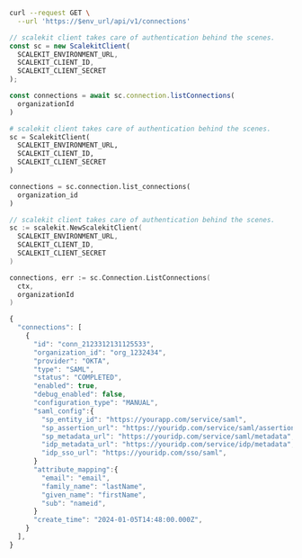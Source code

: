 
<CodeWithHeader method="get" endpoint="/api/v1/connections">
<Tabs groupId="tech-stack" querystring>
<TabItem value="curl" label="cURL">

```bash showLineNumbers
curl --request GET \
  --url 'https://$env_url/api/v1/connections'
```

</TabItem>
<TabItem value="nodejs" label="Node.js">

```js showLineNumbers
// scalekit client takes care of authentication behind the scenes.
const sc = new ScalekitClient(
  SCALEKIT_ENVIRONMENT_URL,
  SCALEKIT_CLIENT_ID,
  SCALEKIT_CLIENT_SECRET
);

const connections = await sc.connection.listConnections(
  organizationId
)

```

</TabItem>
<TabItem value="py" label="Python">

```python showLineNumbers
# scalekit client takes care of authentication behind the scenes.
sc = ScalekitClient(
  SCALEKIT_ENVIRONMENT_URL,
  SCALEKIT_CLIENT_ID,
  SCALEKIT_CLIENT_SECRET
)

connections = sc.connection.list_connections(
  organization_id
)

```

</TabItem>
<TabItem value="golang" label="Go">
  
  ```go showLineNumbers
  // scalekit client takes care of authentication behind the scenes.
  sc := scalekit.NewScalekitClient(
    SCALEKIT_ENVIRONMENT_URL,
    SCALEKIT_CLIENT_ID,
    SCALEKIT_CLIENT_SECRET
  )

  connections, err := sc.Connection.ListConnections(
    ctx,
    organizationId
  )

  ```

</TabItem>
</Tabs>
</CodeWithHeader>
<CodeWithHeader title="Response">

```js
{
  "connections": [
    {
      "id": "conn_2123312131125533",
      "organization_id": "org_1232434",
      "provider": "OKTA",
      "type": "SAML",
      "status": "COMPLETED",
      "enabled": true,
      "debug_enabled": false,
      "configuration_type": "MANUAL",
      "saml_config":{
        "sp_entity_id": "https://yourapp.com/service/saml",
        "sp_assertion_url": "https://youridp.com/service/saml/assertion",
        "sp_metadata_url": "https://youridp.com/service/saml/metadata",
        "idp_metadata_url": "https://youridp.com/service/idp/metadata",
        "idp_sso_url": "https://youridp.com/sso/saml",
      }
      "attribute_mapping":{
        "email": "email", 
        "family_name": "lastName", 
        "given_name": "firstName", 
        "sub": "nameid",
      }
      "create_time": "2024-01-05T14:48:00.000Z",
    }
  ],
}
```

</CodeWithHeader>
